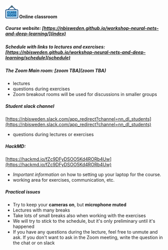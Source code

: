 #### <img border="0" src="icons/classroom.svg" width="40" height="40"> Online classroom


##### Course website:  [https://nbisweden.github.io/workshop-neural-nets-and-deep-learning/](index)

##### Schedule with links to lectures and exercises: [https://nbisweden.github.io/workshop-neural-nets-and-deep-learning/schedule](schedule)

##### The Zoom Main room: [zoom TBA](zoom TBA)
- lectures
- questions during exercises
- Zoom breakout rooms will be used for discussions in smaller groups

##### Student slack channel  
[https://nbisweden.slack.com/app_redirect?channel=nn_dl_students](https://nbisweden.slack.com/app_redirect?channel=nn_dl_students)
- questions during lectures or exercises

##### HackMD:
[https://hackmd.io/fZc9DFyDSOO5Kd4RORb4Uw](https://hackmd.io/fZc9DFyDSOO5Kd4RORb4Uw)
- *Important information* on how to setting up your laptop for the course.
- working area for exercises, communication, etc.


##### Practical issues
- Try to keep your **cameras on**, but **microphone muted**
- Lectures with many breaks
- Take lots of small breaks also when working with the exercises
- We will try to stick to the schedule, but it's only preliminary
until it's happened
- If you have any questions during the lecture, feel free to unmute
 and ask. If you don't want to ask in the Zoom meeting, write the
  question in the chat or on slack
